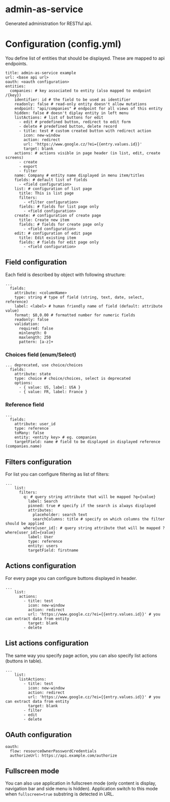 # admin-as-service

Generated administration for RESTful api.

# Configuration (config.yml)

You define list of entities that should be displayed. These are mapped to api endpoints.

```
title: admin-as-service example
url: <base api url>
oauth: <oauth configuration>
entities:
  companies: # key associated to entity (also mapped to endpoint /{key})
    identifier: id # the field to be used as identifier
    readonly: false # read-only entity doesn't allow mutations
    endpoint: "api/companies" # endpoint for all views of this entity
    hidden: false # doesn't diplay entity in left menu
    listActions: # list of buttons for edit
      - edit # predefined button, redirect to edit form
      - delete # predefined button, delete record
      - title: test # custom created button with redirect action
        icon: new-window
        action: redirect
        url: 'https://www.google.cz/?ei={{entry.values.id}}'
        target: blank
    actions: # actions visible in page header (in list, edit, create screens)
      - create
      - export
      - filter
    name: Company # entity name displayed in menu item/titles
    fields: # default list of fields
      - <field configuration>
    list: # configuration of list page
      title: This is list page
      filters:
        - <filter configuration>
      fields: # fields for list page only
        - <field configuration>
    create: # configuration of create page
      title: Create new item
      fields: # fields for create page only
        - <field configuration>
    edit: # configuration of edit page
      title: Edit existing item
      fields: # fields for edit page only
        - <field configuration>
```

## Field configuration

Each field is described by object with following structure:

```
...
  fields:
    attribute: <columnName>
    type: string # type of field (string, text, date, select, reference)
    label: <label> # human friendly name of field (default: attribute value)
    format: $0,0.00 # formatted number for numeric fields
    readonly: false
    validation:
      required: false
      minlength: 0
      maxlength: 250
      pattern: [a-z]+
```

### Choices field (enum/Select)

```
... deprecated, use choice/choices
  fields:
    attribute: state
    type: choice # choice/choices, select is deprecated
    options:
      - { value: US, label: USA }
      - { value: FR, label: France }
```

### Reference field

```
...
  fields:
    attribute: user_id
    type: reference
    toMany: false
    entity: <entity key> # eg. companies
    targetField: name # field to be displayed in displayed reference (companies.name)
```

## Filters configuration

For list you can configure filtering as list of filters:

```
...
    list:
      filters:
        q: # query string attribute that will be mapped ?q={value}
          label: Search
          pinned: true # specify if the search is always displayed
          attributes:
            placeholder: search text
            searchColumns: title # specify on which columns the filter should be applied
        where[user_id]: # query string attribute that will be mapped ?where[user_id]={value}
          label: User
          type: reference
          entity: users
          targetField: firstname
```

## Actions configuration

For every page you can configure buttons displayed in header.

```
...
    list:
      actions:
        - title: test
          icon: new-window
          action: redirect
          url: 'https://www.google.cz/?ei={{entry.values.id}}' # you can extract data from entity
          target: blank
        - delete
```

## List actions configuration

The same way you specify page action, you can also specify list actions (buttons in table).

```
...
    list:
      listActions:
        - title: test
          icon: new-window
          action: redirect
          url: 'https://www.google.cz/?ei={{entry.values.id}}' # you can extract data from entity
          target: blank
        - filter
        - edit
        - delete
```

## OAuth configuration

```
oauth:
  flow: resourceOwnerPasswordCredentials
  authorizeUrl: https://api.example.com/authorize
```

## Fullscreen mode

You can also use application in fullscreen mode (only content is display, navigation bar and side menu is hidden).
Application switch to this mode when `fullscreen=true` substring is detected in URL.

